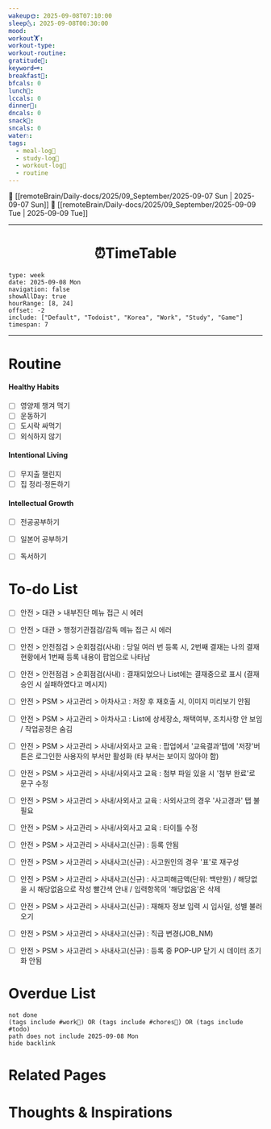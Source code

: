 ```yaml
---
wakeup🌞: 2025-09-08T07:10:00
sleep🌜: 2025-09-08T00:30:00
mood:
workout🏋️:
workout-type:
workout-routine:
gratitude🙏:
keyword🗝️:
breakfast🍳:
bfcals: 0
lunch🍚:
lccals: 0
dinner🥗:
dncals: 0
snack🍬:
sncals: 0
water💧:
tags:
  - meal-log📝
  - study-log📓
  - workout-log💪
  - routine
---
```


🔺 [[remoteBrain/Daily-docs/2025/09_September/2025-09-07 Sun | 2025-09-07 Sun]]
🔻 [[remoteBrain/Daily-docs/2025/09_September/2025-09-09 Tue | 2025-09-09 Tue]]
___
<h1> <center>⏰TimeTable </center> </h1>

```gEvent
type: week
date: 2025-09-08 Mon
navigation: false
showAllDay: true
hourRange: [8, 24]
offset: -2
include: ["Default", "Todoist", "Korea", "Work", "Study", "Game"]
timespan: 7
```

--- 


# Routine 

####  Healthy Habits
- [ ] 영양제 챙겨 먹기
- [ ] 운동하기
- [ ] 도시락 싸먹기 
- [ ] 외식하지 않기 

####  Intentional Living 
- [ ] 무지출 챌린지 
- [ ] 집 정리·정돈하기

#### Intellectual Growth
- [ ] 전공공부하기
- [ ] 일본어 공부하기
- [ ] 독서하기



# To-do List

- [ ] 안전 > 대관 > 내부진단 메뉴 접근 시 에러 
- [ ] 안전 > 대관 > 행정기관점검/감독 메뉴 접근 시 에러 
- [ ] 안전 > 안전점검 > 순회점검(사내) : 당일 여러 번 등록 시, 2번째 결재는 나의 결재현황에서 1번째 등록 내용이 팝업으로 나타남
- [ ] 안전 > 안전점검 > 순회점검(사내) : 결재되었으나 List에는 결재중으로 표시 (결재 승인 시 실패하였다고 메시지)
- [ ] 안전 > PSM > 사고관리 > 아차사고 : 저장 후 재호출 시, 이미지 미리보기 안됨 
- [ ] 안전 > PSM > 사고관리 > 아차사고 : List에 상세장소, 채택여부, 조치사항 안 보임 / 작업공정은 숨김 
- [ ] 안전 > PSM > 사고관리 > 사내/사외사고 교육 : 팝업에서 '교육결과'탭에 '저장'버튼은 로그인한 사용자의 부서만 활성화 (타 부서는 보이지 않아야 함)
- [ ] 안전 > PSM > 사고관리 > 사내/사외사고 교육 : 첨부 파일 있을 시 '첨부 완료'로 문구 수정 
- [ ] 안전 > PSM > 사고관리 > 사내/사외사고 교육 : 사외사고의 경우 '사고경과' 탭 불필요
- [ ] 안전 > PSM > 사고관리 > 사내/사외사고 교육 : 타이틀 수정 
- [ ] 안전 > PSM > 사고관리 > 사내사고(신규) : 등록 안됨
- [ ] 안전 > PSM > 사고관리 > 사내사고(신규) : 사고원인의 경우 '표'로 재구성
- [ ] 안전 > PSM > 사고관리 > 사내사고(신규) : 사고피해금액(단위: 백만원) / 해당없을 시 해당없음으로 작성 빨간색 안내 / 입력항목의 '해당없음'은 삭제 
- [ ] 안전 > PSM > 사고관리 > 사내사고(신규) : 재해자 정보 입력 시 입사일, 성별 불러오기
- [ ] 안전 > PSM > 사고관리 > 사내사고(신규) : 직급 변경(JOB_NM)
- [ ] 안전 > PSM > 사고관리 > 사내사고(신규) : 등록 중 POP-UP 닫기 시 데이터 초기화 안됨 



# Overdue List
```tasks
not done
(tags include #work💼) OR (tags include #chores🧺) OR (tags include #todo)
path does not include 2025-09-08 Mon
hide backlink
```

# Related Pages



# Thoughts & Inspirations


